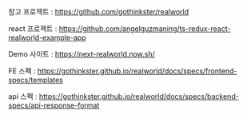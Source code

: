 참고 프로젝트 : https://github.com/gothinkster/realworld

react 프로젝트 : https://github.com/angelguzmaning/ts-redux-react-realworld-example-app

Demo 사이트 : https://next-realworld.now.sh/

FE 스펙 : https://gothinkster.github.io/realworld/docs/specs/frontend-specs/templates

api 스펙 : https://gothinkster.github.io/realworld/docs/specs/backend-specs/api-response-format
